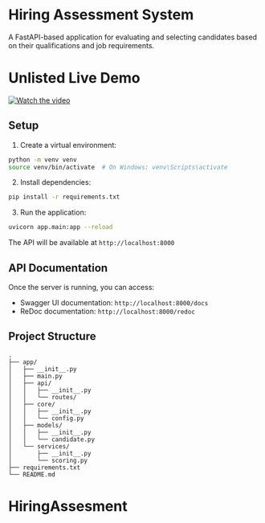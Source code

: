 # Hiring Assessment System

A FastAPI-based application for evaluating and selecting candidates based on their qualifications and job requirements.
# Unlisted Live Demo
[![Watch the video](https://img.youtube.com/vi/KY8V7ZGSPFk/0.jpg)](https://youtu.be/KY8V7ZGSPFk)

## Setup

1. Create a virtual environment:

```bash
python -m venv venv
source venv/bin/activate  # On Windows: venv\Scripts\activate
```

2. Install dependencies:

```bash
pip install -r requirements.txt
```

3. Run the application:

```bash
uvicorn app.main:app --reload
```

The API will be available at `http://localhost:8000`

## API Documentation

Once the server is running, you can access:

- Swagger UI documentation: `http://localhost:8000/docs`
- ReDoc documentation: `http://localhost:8000/redoc`

## Project Structure

```
.
├── app/
│   ├── __init__.py
│   ├── main.py
│   ├── api/
│   │   ├── __init__.py
│   │   └── routes/
│   ├── core/
│   │   ├── __init__.py
│   │   └── config.py
│   ├── models/
│   │   ├── __init__.py
│   │   └── candidate.py
│   └── services/
│       ├── __init__.py
│       └── scoring.py
├── requirements.txt
└── README.md
```
# HiringAssesment
